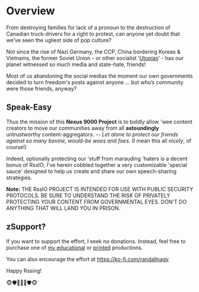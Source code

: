# Overview
From destroying families for lack of a pronoun to the destruction of Canadian truck-drivers for a right to protest, can anyone yet doubt that we've seen the ugliest side of pop culture?

Not since the rise of Nazi Germany, the CCP, China bordering Koreas & Vietnams, the former Soviet Union - or other socialist '[Utopias](https://www.amazon.com/dp/B0DMLBN65W)' - has our planet witnessed so much media and state-hate, friends!

Most of us abandoning the social medias the moment our own governments decided to turn freedom's posts against anyone ... but who’s community were those friends, anyway?

## Speak-Easy
Thus the mission of this **Nexus 9000 Project** is to boldly allow 'wee content creators to move our communities away from all **astoundingly** untrustworthy content-aggregators. *-- Let alone to protect our friends against so many bovine, would-be woes and foes.* (I mean this all *nicely*, of course!)

Indeed, optionally protecting our 'stuff from marauding 'haters is a decent bonus of RssIO; I've herein cobbled together a very customizable 'special sauce' designed to help us create and share our own speech-sharing strategies.

**Note:** THE RssIO PROJECT IS INTENDED FOR USE WITH PUBLIC SECURITY PROTOCOLS. BE SURE TO UNDERSTAND THE RISK OF PRIVATELY PROTECTING YOUR CONTENT FROM GOVERNMENTAL EYES. DON'T DO ANYTHING THAT WILL LAND YOU IN PRISON.

## zSupport?
If you want to support the effort, I seek no donations. Instead, feel free to purchase one of [my educational](https://www.udemy.com/user/randallnagy2/) or [printed](https://www.amazon.com/Randall-Nagy/e/B08ZJLH1VN?ref=sr_ntt_srch_lnk_1&qid=1660050704&sr=8-1) productions.

You can also encourage the effort at https://ko-fi.com/randallnagy

Happy Rssing!

🐵🛡️🙊🙈🙉🛡️🐵
